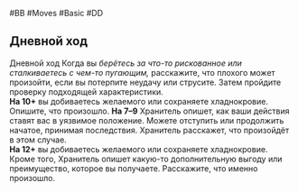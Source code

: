 #BB  #Moves #Basic #DD
## Дневной ход
Дневной ход  Когда вы *берётесь за что-то рискованное или  сталкиваетесь с чем-то пугающим,* расскажите,  что плохого может произойти, если вы  потерпите неудачу или струсите. Затем пройдите  проверку подходящей характеристики.  
**На 10+** вы добиваетесь желаемого или  сохраняете хладнокровие. Опишите, что  произошло.
**На 7–9** Хранитель опишет, как ваши действия  ставят вас в уязвимое положение. Можете  отступить или продолжить начатое, принимая  последствия. Хранитель расскажет, что  произойдёт в этом случае.  
**На 12+** вы добиваетесь желаемого или  сохраняете хладнокровие. Кроме того,  Хранитель опишет какую-то дополнительную  выгоду или преимущество, которое вы  получаете. Расскажите, что именно произошло.